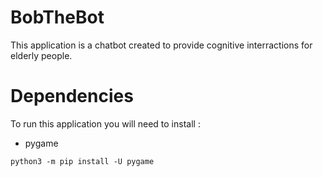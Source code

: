 # BobTheBot
This application is a chatbot created to provide cognitive interractions for elderly people.

# Dependencies

To run this application you will need to install :

* pygame 

```
python3 -m pip install -U pygame
```
